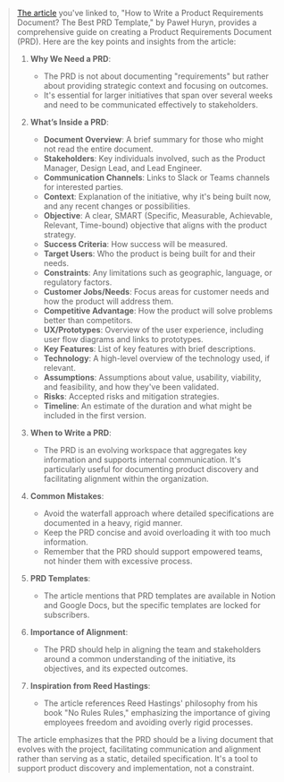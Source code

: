> [The article](https://www.productcompass.pm/p/prd-template) you've linked to, "How to Write a Product Requirements Document? The Best PRD Template," by Paweł Huryn, provides a comprehensive guide on creating a Product Requirements Document (PRD). Here are the key points and insights from the article:
>
> 1. **Why We Need a PRD**:
>
>    - The PRD is not about documenting "requirements" but rather about providing strategic context and focusing on outcomes.
>    - It's essential for larger initiatives that span over several weeks and need to be communicated effectively to stakeholders.
>
> 2. **What’s Inside a PRD**:
>
>    - **Document Overview**: A brief summary for those who might not read the entire document.
>    - **Stakeholders**: Key individuals involved, such as the Product Manager, Design Lead, and Lead Engineer.
>    - **Communication Channels**: Links to Slack or Teams channels for interested parties.
>    - **Context**: Explanation of the initiative, why it's being built now, and any recent changes or possibilities.
>    - **Objective**: A clear, SMART (Specific, Measurable, Achievable, Relevant, Time-bound) objective that aligns with the product strategy.
>    - **Success Criteria**: How success will be measured.
>    - **Target Users**: Who the product is being built for and their needs.
>    - **Constraints**: Any limitations such as geographic, language, or regulatory factors.
>    - **Customer Jobs/Needs**: Focus areas for customer needs and how the product will address them.
>    - **Competitive Advantage**: How the product will solve problems better than competitors.
>    - **UX/Prototypes**: Overview of the user experience, including user flow diagrams and links to prototypes.
>    - **Key Features**: List of key features with brief descriptions.
>    - **Technology**: A high-level overview of the technology used, if relevant.
>    - **Assumptions**: Assumptions about value, usability, viability, and feasibility, and how they've been validated.
>    - **Risks**: Accepted risks and mitigation strategies.
>    - **Timeline**: An estimate of the duration and what might be included in the first version.
>
> 3. **When to Write a PRD**:
>
>    - The PRD is an evolving workspace that aggregates key information and supports internal communication. It's particularly useful for documenting product discovery and facilitating alignment within the organization.
>
> 4. **Common Mistakes**:
>
>    - Avoid the waterfall approach where detailed specifications are documented in a heavy, rigid manner.
>    - Keep the PRD concise and avoid overloading it with too much information.
>    - Remember that the PRD should support empowered teams, not hinder them with excessive process.
>
> 5. **PRD Templates**:
>
>    - The article mentions that PRD templates are available in Notion and Google Docs, but the specific templates are locked for subscribers.
>
> 6. **Importance of Alignment**:
>
>    - The PRD should help in aligning the team and stakeholders around a common understanding of the initiative, its objectives, and its expected outcomes.
>
> 7. **Inspiration from Reed Hastings**:
>    - The article references Reed Hastings' philosophy from his book "No Rules Rules," emphasizing the importance of giving employees freedom and avoiding overly rigid processes.
>
> The article emphasizes that the PRD should be a living document that evolves with the project, facilitating communication and alignment rather than serving as a static, detailed specification. It's a tool to support product discovery and implementation, not a constraint.
